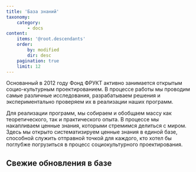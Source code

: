 ```yaml
---
title: 'База знаний'
taxonomy:
    category:
        - docs
content:
    items: '@root.descendants'
    order:
        by: modified
        dir: desc
    pagination: true
    limit: 12
---
```


Основанный в 2012 году Фонд ФРУКТ активно занимается открытым социо-культурным проектированием. В процессе работы мы проводим самые различные исследования, разрабатываем решения и экспериментально проверяем их в реализации наших программ.

Для реализации программ, мы собираем и обобщаем массу как теоретического, так и практического опыта. В процессе мы накапливаем ценные знания, которыми стремимся делиться с миром. Здесь мы открыто систематизируем ценные знания в единой базе, способной служить отправной точкой для каждого, кто хотел бы поглубже погрузиться в процесс социокультурного проектирования.

## Свежие обновления в базе